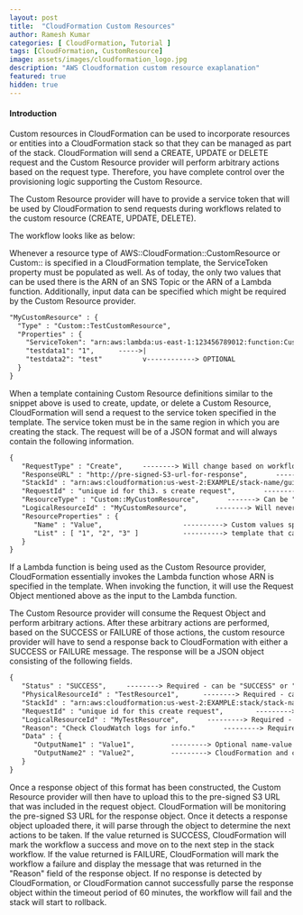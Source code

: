 ```yaml
---
layout: post
title:  "CloudFormation Custom Resources"
author: Ramesh Kumar
categories: [ CloudFormation, Tutorial ]
tags: [CloudFormation, CustomResource]
image: assets/images/cloudformation_logo.jpg
description: "AWS Cloudformation custom resource exaplanation"
featured: true
hidden: true
---
```


#### Introduction
Custom resources in CloudFormation can be used to incorporate resources or entities into a CloudFormation stack so that they can be managed as part of the stack. CloudFormation will send a CREATE, UPDATE or DELETE request and the Custom Resource provider will perform arbitrary actions based on the request type. Therefore, you have complete control over the provisioning logic supporting the Custom Resource.

The Custom Resource provider will have to provide a service token that will be used by CloudFormation to send requests during workflows related to the custom resource (CREATE, UPDATE, DELETE).

The workflow looks like as below:

Whenever a resource type of AWS::CloudFormation::CustomResource or Custom::<resource-name> is specified in a CloudFormation template, the ServiceToken property must be populated as well. As of today, the only two values that can be used there is the ARN of an SNS Topic or the ARN of a Lambda function. Additionally, input data can be specified which might be required by the Custom Resource provider.

```html
"MyCustomResource" : {
  "Type" : "Custom::TestCustomResource",
  "Properties" : {
    "ServiceToken": "arn:aws:lambda:us-east-1:123456789012:function:CustomResourceFunction",           ----------> REQUIRED
    "testdata1": "1",      ----->|
    "testdata2": "test"          v------------> OPTIONAL
  }
}
```

When a template containing Custom Resource definitions similar to the snippet above is used to create, update, or delete a Custom Resource, CloudFormation will send a request to the service token specified in the template. The service token must be in the same region in which you are creating the stack. The request will be of a JSON format and will always contain the following information.

```html
{
   "RequestType" : "Create",     --------> Will change based on workflow. Can be Create, Update, or Delete.
   "ResponseURL" : "http://pre-signed-S3-url-for-response",       ---------> Will change for each request/response.
   "StackId" : "arn:aws:cloudformation:us-west-2:EXAMPLE/stack-name/guid",       ---------> Will never change during the lifetime of a custom resource.
   "RequestId" : "unique id for thi3. s create request",       ---------> Will change for each request/response.
   "ResourceType" : "Custom::MyCustomResource",       -------> Can be "Custom::<resource-name>" or "AWS::CloudFormation::CustomResource".
   "LogicalResourceId" : "MyCustomResource",       --------> Will never change during the lifetime of a custom resource.
   "ResourceProperties" : {
      "Name" : "Value",                    ----------> Custom values specified in the
      "List" : [ "1", "2", "3" ]           ----------> template that can be changed/updated.
   }
}
```

If a Lambda function is being used as the Custom Resource provider, CloudFormation essentially invokes the Lambda function whose ARN is specified in the template. When invoking the function, it will use the Request Object mentioned above as the input to the Lambda function.

The Custom Resource provider will consume the Request Object and perform arbitrary actions. After these arbitrary actions are performed, based on the SUCCESS or FAILURE of those actions, the custom resource provider will have to send a response back to CloudFormation with either a SUCCESS or FAILURE message. The response will be a JSON object consisting of the following fields.

```html
{
   "Status" : "SUCCESS",     --------> Required - can be "SUCCESS" or "FAILURE".
   "PhysicalResourceId" : "TestResource1",      --------> Required - can be any non-empty string up to 1 Kb in size.
   "StackId" : "arn:aws:cloudformation:us-west-2:EXAMPLE:stack/stack-name/guid",       ---------> Required - copy verbatim from the request object.
   "RequestId" : "unique id for this create request",        ---------> Required - copy verbatim from the request object.
   "LogicalResourceId" : "MyTestResource",       ---------> Required - copy verbatim from the request object.
   "Reason": "Check CloudWatch logs for info."       ---------> Required if Status is FAILURE. Arbitrary string.
   "Data" : {
      "OutputName1" : "Value1",         ---------> Optional name-value pairs that can be returned to
      "OutputName2" : "Value2",         ---------> CloudFormation and can be accessed using Fn::GetAtt.
   }
}
```
Once a response object of this format has been constructed, the Custom Resource provider will then have to upload this to the pre-signed S3 URL that was included in the request object. CloudFormation will be monitoring the pre-signed S3 URL for the response object. Once it detects a response object uploaded there, it will parse through the object to determine the next actions to be taken. If the value returned is SUCCESS, CloudFormation will mark the workflow a success and move on to the next step in the stack workflow. If the value returned is FAILURE, CloudFormation will mark the workflow a failure and display the message that was returned in the "Reason" field of the response object. If no response is detected by CloudFormation, or CloudFormation cannot successfully parse the response object within the timeout period of 60 minutes, the workflow will fail and the stack will start to rollback.
